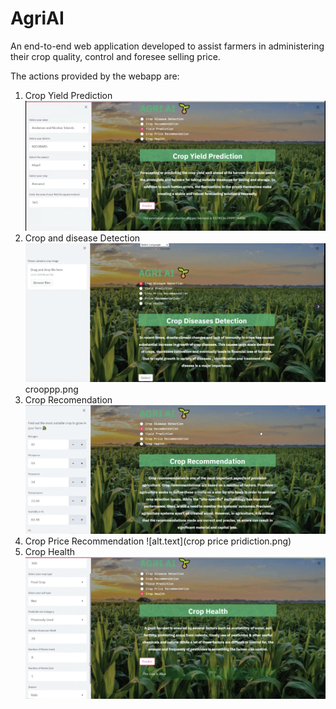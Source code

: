 # AgriAI
An end-to-end web application developed to assist farmers in administering their crop quality, control and foresee selling price. 

The actions provided by the webapp are:
1. Crop Yield Prediction
![alt.text](crop_yield.png)
3. Crop and disease Detection
![alt.text](crop_disease.png)
crooppp.png
3. Crop Recomendation
![alt.text](Crop_Recoomendation.png)
5. Crop Price Recommendation
![alt.text](crop price pridiction.png)
7. Crop Health 
![alt.text](Crop_Health.png)
